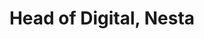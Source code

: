 ---
quote: "We've benefited from Duncan's excellent copywriting and editing skills on a range of projects at Nesta. His editing work has brought consistency and clarity to website features, including our high-performing Predictions series, and he has done a wonderful job writing copy to share our impact and learnings in our annual report. He is a pleasure to work with and I'd recommend him highly. I hope we get to do more projects together."
by: 'Georgina Roberts'
title: 'Head of Digital, Nesta'
displayOrder: 3
---
